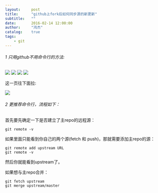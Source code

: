 ```yaml
---
layout:     post
title:      "github上fork后如何同步源的新更新"
subtitle:   ""
date:       2016-02-14 12:00:00
author:     "鸿杰"
catalog:    true
tags:
    - git
---
```


###### 1 只用github不用命令行的方法:

![](http://7u2qiz.com1.z0.glb.clouddn.com/cbd7f5298b0ceca142ec0487b4468add_b.jpg)
![](http://7u2qiz.com1.z0.glb.clouddn.com/3359d274bd9c4ade8d891b8717dab5a7_b.jpg)
![](http://7u2qiz.com1.z0.glb.clouddn.com/f19d82b82d307c86cb0f703b8dc4805e_b.jpg)
![](http://7u2qiz.com1.z0.glb.clouddn.com/1f354c1b8aa920142b965776a8fa1382_b.jpg)

这一页往下面拉:

![](http://7u2qiz.com1.z0.glb.clouddn.com/cf0f718887c6ff2e20d77884885dea13_b.jpg)

###### 2 更推荐命令行，流程如下：

首先要先确定一下是否建立了主repo的远程源：

```
git remote -v
```

如果里面只能看到你自己的两个源(fetch 和 push)，那就需要添加主repo的源：

```
git remote add upstream URL
git remote -v
```

然后你就能看到upstream了。

如果想与主repo合并：

```
git fetch upstream
git merge upstream/master
```